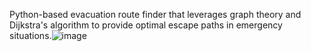 Python-based evacuation route finder that leverages graph theory and Dijkstra's algorithm to provide optimal escape paths in emergency situations.![image](https://github.com/user-attachments/assets/70436d16-d2fb-4535-8b6d-e17f484c08a0)
